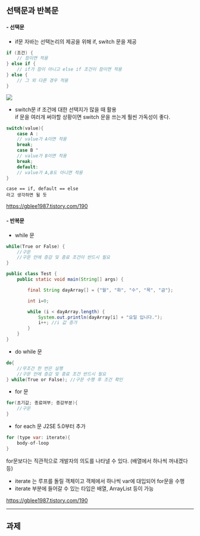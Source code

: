 
## 선택문과 반복문
#### - 선택문
- if문
자바는 선택논리의 제공을 위해 if, switch 문을 제공
```java
if (조건) {
	// 참이면 적용
} else if {
	// if가 참이 아니고 else if 조건이 참이면 적용
} else {
	// 그 외 다른 경우 적용
}
```
![](https://velog.velcdn.com/images/jiwon709/post/97184187-668a-4043-bf18-2639bb8d801a/image.png)

- switch문
if 조건에 대한 선택지가 많을 때 활용   
if 문을 여러개 써야할 상황이면 switch 문을 쓰는게 훨씬 가독성이 좋다.
```java
switch(value){
	case A :
    // value가 A이면 적용
    break;
    case B "
    // value가 B이면 적용
    break;
    default:
    // value가 A,B도 아니면 적용
}
```
	case == if, default == else
    라고 생각하면 될 듯
    
https://gblee1987.tistory.com/190


#### - 반복문
- while 문
```java
while(True or False) {
	//구문
    //구문 안에 증감 및 종료 조건이 반드시 필요
}
```
```java
public class Test {
    public static void main(String[] args) {

        final String dayArray[] = {"월", "화", "수", "목", "금"};

        int i=0;

        while (i < dayArray.length) {
            System.out.println(dayArray[i] + "요일 입니다.");
            i++; //i 값 증가
        }
    }
}
```

- do while 문
```java
do{
	//무조건 한 번은 실행
    //구문 안에 증감 및 종료 조건 반드시 필요
} while(True or False);	//구문 수행 후 조건 확인
```
- for 문
```java
for(초기값; 종료여부; 증감부분){
	//구문
}
```
- for each 문
J2SE 5.0부터 추가
```java
for (type var: iterate){
	body-of-loop
}
```
for문보다는 직관적으로 개발자의 의도를 나타낼 수 있다. (배열에서 하나씩 꺼내겠다 등)
- iterate 는 루프를 돌릴 객체이고 객체에서 하나씩 var에 대입되어 for문을 수행
- iterate 부분에 들어갈 수 있는 타입은 배열, ArrayList 등이 가능
    

https://gblee1987.tistory.com/190


---
## 과제
